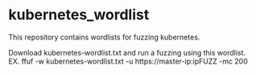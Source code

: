 # kubernetes_wordlist
This repository contains wordlists for fuzzing kubernetes.

Download kubernetes-wordlist.txt and run a fuzzing using this wordlist.</br>
EX. ffuf -w kubernetes-wordlist.txt -u https://master-ip:ipFUZZ -mc 200
